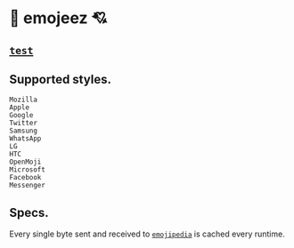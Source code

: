 # 💖 emojeez 💘

## [`test`](http://167.99.250.100:9876/crying-face/)

## Supported styles.

    Mozilla
    Apple
    Google
    Twitter
    Samsung
    WhatsApp
    LG
    HTC
    OpenMoji
    Microsoft
    Facebook
    Messenger

## Specs.
Every single byte sent and received to [`emojipedia`](https://emojipedia.org/) is cached every runtime.
